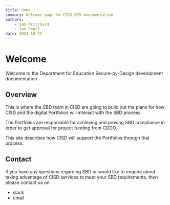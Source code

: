 ```yaml
---
title: Home
summary: Welcome page to CISD SBD documentation
authors:
    - Sam Pritchard
    - Ian Pearl
date: 2024-10-22
---
```

# Welcome

Welcome to the Department for Education Secure-by-Design development documentation.

## Overview

This is where the SBD team in CISD are going to build out the plans for how CISD and the digital Portfolios will interact with the SBD process.

The Portfolios are responsible for achieving and proving SBD compliance in order to get approval for project funding from CDDO. 

This site describes how CISD will support the Portfolios through that process.


## Contact

If you have any questions regarding SBD or would like to enquire about taking advantage of CISD services to meet your SBD requirements, then please contact us on:

* slack
* email